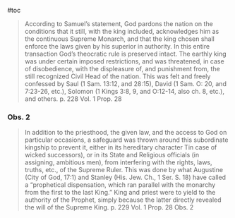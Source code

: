 #toc

>According to Samuel’s statement, God pardons the nation on the conditions that it still, with the king included, acknowledges him as the continuous Supreme Monarch, and that the king chosen shall enforce the laws given by his superior in authority. In this entire transaction God’s theocratic rule is preserved intact. The earthly king was under certain imposed restrictions, and was threatened, in case of disobedience, with the displeasure of, and punishment from, the still recognized Civil Head of the nation. This was felt and freely confessed by Saul (1 Sam. 13:12, and 28:15), David (1 Sam. O: 20, and 7:23-26, etc.), Solomon (1 Kings 3:8, 9, and O:12-14, also ch. 8, etc.), and others.
>p. 228 Vol. 1 Prop. 28

### Obs. 2

>In addition to the priesthood, the given law, and the access to God on particular occasions, a safeguard was thrown around this subordinate kingship to prevent it, either in its hereditary character Tin case of wicked successors), or in its State and Religious officials (in assigning, ambitious men), from interfering with the rights, laws, truths, etc., of the Supreme Ruler. This was done by what Augustine (City of God, 17:1) and Stanley (His. Jew. Ch., 1 Ser. S. 18) have called a “prophetical dispensation, which ran parallel with the monarchy from the first to the last King.” King and priest were to yield to the authority of the Prophet, simply because the latter directly revealed the will of the Supreme King.
>p. 229 Vol. 1 Prop. 28 Obs. 2